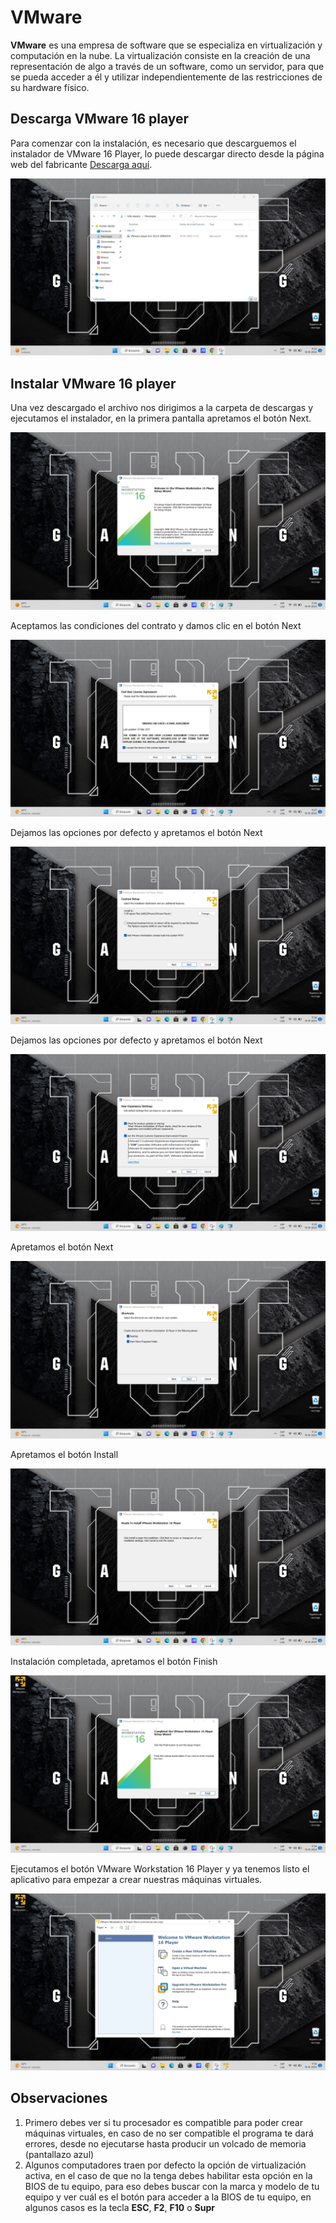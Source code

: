# VMware

**VMware** es una empresa de software que se especializa en virtualización y computación en la nube. La virtualización consiste en la creación de una representación de algo a través de un software, como un servidor, para que se pueda acceder a él y utilizar independientemente de las restricciones de su hardware físico.

## Descarga VMware 16 player

Para comenzar con la instalación, es necesario que descarguemos el instalador de VMware 16 Player, lo puede descargar directo desde la página web del fabricante [Descarga aquí](https://www.vmware.com/go/getplayer-linux).

![alt text](https://github.com/fpardot/VMware/blob/2106406c7f2c2d1b6b75d0c56f6596b1e3b3df3a/img/6.png)

## Instalar VMware 16 player

Una vez descargado el archivo nos dirigimos a la carpeta de descargas y ejecutamos el instalador, en la primera pantalla apretamos el botón Next.

![alt text](https://github.com/fpardot/VMware/blob/2106406c7f2c2d1b6b75d0c56f6596b1e3b3df3a/img/7.png)

Aceptamos las condiciones del contrato y damos clic en el botón Next

![alt text](https://github.com/fpardot/VMware/blob/2106406c7f2c2d1b6b75d0c56f6596b1e3b3df3a/img/8.png)

Dejamos las opciones por defecto y apretamos el botón Next

![alt text](https://github.com/fpardot/VMware/blob/2106406c7f2c2d1b6b75d0c56f6596b1e3b3df3a/img/9.png)

Dejamos las opciones por defecto y apretamos el botón Next

![alt text](https://github.com/fpardot/VMware/blob/2106406c7f2c2d1b6b75d0c56f6596b1e3b3df3a/img/10.png)

Apretamos el botón Next

![alt text](https://github.com/fpardot/VMware/blob/2106406c7f2c2d1b6b75d0c56f6596b1e3b3df3a/img/11.png)

Apretamos el botón Install

![alt text](https://github.com/fpardot/VMware/blob/2106406c7f2c2d1b6b75d0c56f6596b1e3b3df3a/img/12.png)

Instalación completada, apretamos el botón Finish

![alt text](https://github.com/fpardot/VMware/blob/2106406c7f2c2d1b6b75d0c56f6596b1e3b3df3a/img/14.png)

Ejecutamos el botón VMware Workstation 16 Player y ya tenemos listo el aplicativo para empezar a crear nuestras máquinas virtuales.

![alt text](https://github.com/fpardot/VMware/blob/2106406c7f2c2d1b6b75d0c56f6596b1e3b3df3a/img/16.png)

## Observaciones

1. Primero debes ver si tu procesador es compatible para poder crear máquinas virtuales, en caso de no ser compatible el programa te dará errores, desde no ejecutarse hasta producir un volcado de memoria (pantallazo azul)
2. Algunos computadores traen por defecto la opción de virtualización activa, en el caso de que no la tenga debes habilitar esta opción en la BIOS de tu equipo, para eso debes buscar con la marca y modelo de tu equipo y ver cuál es el botón para acceder a la BIOS de tu equipo, en algunos casos es la tecla **ESC**, **F2**, **F10** o **Supr**
